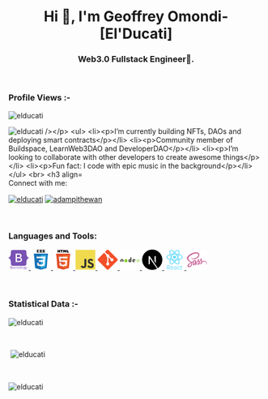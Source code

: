 <h1 align="center">Hi 👋, I'm Geoffrey Omondi-[El'Ducati] </h1>
<h3 align="center">Web3.0 Fullstack Engineer🌟.</h3>

<br>

<p align="right"> <h3>Profile Views :-</h3> <img src="https://komarev.com/ghpvc/?username=elducati&label=Profile%20views&color=0e75b6&style=flat"
    alt="elducati" /> 
  </p>


<p><img align="right" src="https://github.com/Adam-pw/Adam-pw/blob/main/animation_500_kxa883sd.gif" alt="elducati /></p>

- I’m currently building NFTs, DAOs and deploying smart contracts  
- Community member of Buildspace, LearnWeb3DAO and DeveloperDAO
- I’m looking to collaborate with other developers to create awesome things 

- Fun fact: I code with epic music in the background


<br>

<h3 align="left">Connect with me:</h3>
<p align="left">
  <a href="https://www.linkedin.com/in/jeff-omondi/" target="blank"><img align="center"
      src="https://raw.githubusercontent.com/rahuldkjain/github-profile-readme-generator/master/src/images/icons/Social/linked-in-alt.svg"
      alt="elducati" height="30" width="40" /></a>    
 <a href="https://twitter.com/el_ducati" target="blank"><img align="center"
      src="https://raw.githubusercontent.com/rahuldkjain/github-profile-readme-generator/master/src/images/icons/Social/twitter.svg"
      alt="adampithewan" height="30" width="40" /></a>
</p>

<br>

<h3 align="left">Languages and Tools:</h3>
<p align="left"><a href="https://getbootstrap.com" target="_blank" rel="noreferrer">
    <img src="https://raw.githubusercontent.com/devicons/devicon/master/icons/bootstrap/bootstrap-plain-wordmark.svg"
      alt="bootstrap" width="40" height="40" /> </a>  <a href="https://www.w3schools.com/css/" target="_blank"
    rel="noreferrer"> <img
      src="https://raw.githubusercontent.com/devicons/devicon/master/icons/css3/css3-original-wordmark.svg" alt="css3"
      width="40" height="40" /> </a> <a href="https://www.w3.org/html/" target="_blank" rel="noreferrer"> <img
      src="https://raw.githubusercontent.com/devicons/devicon/master/icons/html5/html5-original-wordmark.svg"
      alt="html5" width="40" height="40" /> </a> <a href="https://developer.mozilla.org/en-US/docs/Web/JavaScript" target="_blank"
    rel="noreferrer"> <img
      src="https://raw.githubusercontent.com/devicons/devicon/master/icons/javascript/javascript-original.svg"
      alt="javascript" width="40" height="40" /> </a> <a href="https://git-scm.com/" target="_blank" rel="noreferrer"> <img
      src="https://raw.githubusercontent.com/devicons/devicon/master/icons/git/git-original.svg"
      alt="mysql" width="40" height="40" /> </a> </a> <a href="https://nodejs.org" target="_blank" rel="noreferrer"> <img
      src="https://raw.githubusercontent.com/devicons/devicon/master/icons/nodejs/nodejs-original-wordmark.svg"
      alt="nodejs" width="40" height="40" /> </a>  <a href="/" target="_blank" rel="noreferrer"> <img
      src="https://raw.githubusercontent.com/devicons/devicon/master/icons/nextjs/nextjs-original.svg" alt="python"
      width="40" height="40" /> </a> <a href="https://reactjs.org/" target="_blank" rel="noreferrer"> <img
      src="https://raw.githubusercontent.com/devicons/devicon/master/icons/react/react-original-wordmark.svg"
      alt="react" width="40" height="40" /> </a> <a href="https://sass-lang.com" target="_blank" rel="noreferrer"> <img
      src="https://raw.githubusercontent.com/devicons/devicon/master/icons/sass/sass-original.svg" alt="sass" width="40"
      height="40" /> </a> </p>

<br>

<h3>Statistical Data :-</h3>
<p><img align="center"
    src="https://github-readme-stats.vercel.app/api/top-langs?username=elducati&show_icons=true&locale=en&bg_color=0d1117&text_color=ffffff&layout=compact"
    alt="elducati" 
    bg_color=#808080/></p>

<br>

<p>&nbsp;<img align="center" src="https://github-readme-stats.vercel.app/api?username=elducati&show_icons=true&locale=en&bg_color=0d1117&text_color=ffffff&repo=convoychat"
    alt="elducati" /></p>

<br>

<p><img align="center" src="https://github-readme-streak-stats.herokuapp.com/?user=elducati&theme=dark&background=0d1117&date_format=M%20j%5B%2C%20Y%5D" alt="elducati" /></p>

<!-- <br>
<h3>Trophies :-</h3>
<p align="left"> <a href="https://github.com/ryo-ma/github-profile-trophy"><img
      src="https://github-profile-trophy.vercel.app/?username=adam-pw&bg_color=0d1117&text_color=ffffff" alt="adam-pw" /></a> </p> -->
      
<p align="left"> <a href="https://twitter.com/" target="blank"><img
      src="https://img.shields.io/twitter/follow/?logo=twitter&style=for-the-badge" alt="" /></a> </p>
